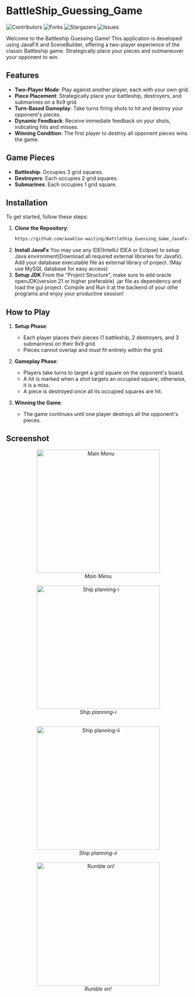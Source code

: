 # BattleShip_Guessing_Game
![Contributors](https://img.shields.io/github/contributors/akibhaider/BattleShip_Guessing_Game_JavaFx-?color=darkgreen) ![Forks](https://img.shields.io/github/forks/akibhaider/BattleShip_Guessing_Game_JavaFx-?style=social) ![Stargazers](https://img.shields.io/github/stars/akibhaider/BattleShip_Guessing_Game_JavaFx-?style=social) ![Issues](https://img.shields.io/github/issues/akibhaider/BattleShip_Guessing_Game_JavaFx-?color=brown) 

Welcome to the Battleship Guessing Game! This application is developed using JavaFX and SceneBuilder, offering a two-player experience of the classic Battleship game. Strategically place your pieces and outmaneuver your opponent to win.

## Features

- **Two-Player Mode**: Play against another player, each with your own grid.
- **Piece Placement**: Strategically place your battleship, destroyers, and submarines on a 9x9 grid.
- **Turn-Based Gameplay**: Take turns firing shots to hit and destroy your opponent's pieces.
- **Dynamic Feedback**: Receive immediate feedback on your shots, indicating hits and misses.
- **Winning Condition**: The first player to destroy all opponent pieces wins the game.

## Game Pieces

- **Battleship**: Occupies 3 grid squares.
- **Destroyers**: Each occupies 2 grid squares.
- **Submarines**: Each occupies 1 grid square.

## Installation

To get started, follow these steps:

1. **Clone the Repository**:
   ```bash
   https://github.com/aaakloo-waiting/BattleShip_Guessing_Game_JavaFx-.git
2. **Install JavaFx**
   You may use any IDE(IntelliJ IDEA or Eclipse) to setup Java environment(Download all required external libraries for Javafx). Add your database executable file as external library of project. (May use MySQL database for easy access)
3. **Setup JDK**
   From the "Project Structure", make sure to add oracle openJDK(version 21 or higher preferable) .jar file as dependency and load the gui project. Compile and Run it at the backend of your othe programs and enjoy your productive session!

## How to Play

1. **Setup Phase**:
   - Each player places their pieces (1 battleship, 2 destroyers, and 3 submarines) on their 9x9 grid.
   - Pieces cannot overlap and must fit entirely within the grid.

2. **Gameplay Phase**:
   - Players take turns to target a grid square on the opponent's board.
   - A hit is marked when a shot targets an occupied square; otherwise, it is a miss.
   - A piece is destroyed once all its occupied squares are hit.

3. **Winning the Game**:
   - The game continues until one player destroys all the opponent's pieces.

## Screenshot

<p align="center">
  <img src="Battleship_Destroyer_(2_player_strategic_game)/src/main/resources/Home_Window.png" alt="Main Menu" width="337"/>
   <br/>
  <em>Main Menu</em>
   <br/>
   <br/>
  <img src="Battleship_Destroyer_(2_player_strategic_game)/src/main/resources/player_blue_planning.png" alt="Ship planning-i" width="337"/>
   <br/>
  <em>Ship planning-i</em>
   <br/>
</p>

<p align="center">
   <br/>
  <img src="Battleship_Destroyer_(2_player_strategic_game)/src/main/resources/player_red_planning.png" alt="Ship planning-ii" width="337"/>
   <br/>
  <em>Ship planning-ii</em>
   <br/>
   <br/>
  <img src="Battleship_Destroyer_(2_player_strategic_game)/src/main/resources/rumble.png" alt="Rumble on!" width="337"/>
   <br/>
  <em>Rumble on!</em>
   <br/>
</p>



